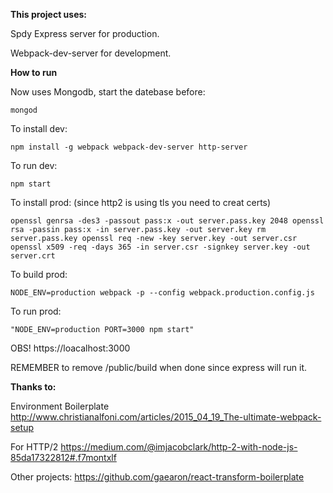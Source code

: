 **This project uses:**

Spdy Express server for production.

Webpack-dev-server for development.

**How to run**

Now uses Mongodb, start the datebase before:

`mongod`

To install dev:

`npm install -g webpack webpack-dev-server http-server`

To run dev:

`npm start`

To install prod:
(since http2 is using tls you need to creat certs)

`
openssl genrsa -des3 -passout pass:x -out server.pass.key 2048
openssl rsa -passin pass:x -in server.pass.key -out server.key
rm server.pass.key
openssl req -new -key server.key -out server.csr
openssl x509 -req -days 365 -in server.csr -signkey server.key -out server.crt
`

To build prod:

`NODE_ENV=production webpack -p --config webpack.production.config.js`

To run prod:

`"NODE_ENV=production PORT=3000 npm start"`


OBS! https://loacalhost:3000

REMEMBER to remove /public/build when done since express will run it.



**Thanks to:**

Environment Boilerplate
http://www.christianalfoni.com/articles/2015_04_19_The-ultimate-webpack-setup

For HTTP/2
https://medium.com/@imjacobclark/http-2-with-node-js-85da17322812#.f7montxlf

Other projects:
https://github.com/gaearon/react-transform-boilerplate
